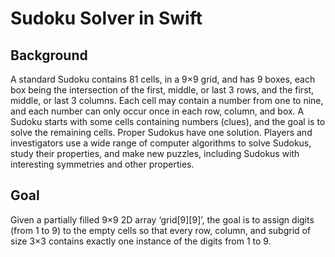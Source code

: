 # Sudoku Solver in Swift 

## Background 
A standard Sudoku contains 81 cells, in a 9×9 grid, and has 9 boxes, each box being the intersection of the first, middle, or last 3 rows, and the first, middle, or last 3 columns. Each cell may contain a number from one to nine, and each number can only occur once in each row, column, and box. A Sudoku starts with some cells containing numbers (clues), and the goal is to solve the remaining cells. Proper Sudokus have one solution. Players and investigators use a wide range of computer algorithms to solve Sudokus, study their properties, and make new puzzles, including Sudokus with interesting symmetries and other properties.

## Goal 
Given a partially filled 9×9 2D array ‘grid[9][9]’, the goal is to assign digits (from 1 to 9) to the empty cells so that every row, column, and subgrid of size 3×3 contains exactly one instance of the digits from 1 to 9.  


